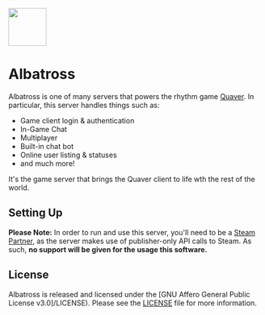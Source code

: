 <p align="left"> 
  <img src="https://i.imgur.com/h8wIKwH.png" width="75px" height="75px">
</p>

# Albatross

Albatross is one of many servers that powers the rhythm game [Quaver](https://github.com/Quaver). In particular, this server handles things such as: 

* Game client login & authentication
* In-Game Chat
* Multiplayer
* Built-in chat bot
* Online user listing & statuses
* and much more!

It's the game server that brings the Quaver client to life wth the rest of the world.

## Setting Up

**Please Note:** In order to run and use this server, you'll need to be a [Steam Partner](https://partner.steamgames.com/), as the server makes use of publisher-only API calls to Steam. As such, **no support will be given for the usage this software.** 

## License

Albatross is released and licensed under the [GNU Affero General Public License v3.0]/LICENSE). Please see the [LICENSE](/LICENSE) file for more information.
